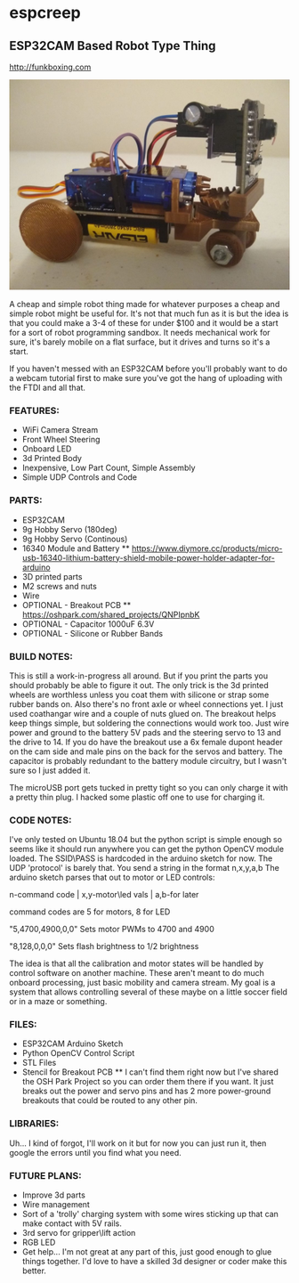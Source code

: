 # espcreep

## ESP32CAM Based Robot Type Thing
http://funkboxing.com

![espcreep](/images/espcreep.jpg)

A cheap and simple robot thing made for whatever purposes a cheap and simple robot might be useful for.
It's not that much fun as it is but the idea is that you could make a 3-4 of these for under $100 and 
it would be a start for a sort of robot programming sandbox. It needs mechanical work for sure, it's barely mobile on a flat surface, but it drives and turns so it's a start.

If you haven't messed with an ESP32CAM before you'll probably want to do a webcam tutorial first to make sure you've got the hang of uploading with the FTDI and all that.

### FEATURES:
* WiFi Camera Stream
* Front Wheel Steering
* Onboard LED
* 3d Printed Body
* Inexpensive, Low Part Count, Simple Assembly
* Simple UDP Controls and Code

### PARTS:
* ESP32CAM
* 9g Hobby Servo (180deg)
* 9g Hobby Servo (Continous)
* 16340 Module and Battery
** https://www.diymore.cc/products/micro-usb-16340-lithium-battery-shield-mobile-power-holder-adapter-for-arduino
* 3D printed parts
* M2 screws and nuts
* Wire
* OPTIONAL - Breakout PCB
** https://oshpark.com/shared_projects/QNPIpnbK
* OPTIONAL - Capacitor 1000uF 6.3V
* OPTIONAL - Silicone or Rubber Bands

### BUILD NOTES:
This is still a work-in-progress all around.
But if you print the parts you should probably be able to figure it out.
The only trick is the 3d printed wheels are worthless unless you coat them with silicone or strap some rubber bands on.
Also there's no front axle or wheel connections yet. I just used coathangar wire and a couple of nuts glued on.
The breakout helps keep things simple, but soldering the connections would work too. Just wire power and ground to the battery 5V pads and the steering servo to 13 and the drive to 14. If you do have the breakout use a 6x female dupont header on the cam side and male pins on the back for the servos and battery. The capacitor is probably redundant to the battery module circuitry, but I wasn't sure so I just added it.

The microUSB port gets tucked in pretty tight so you can only charge it with a pretty thin plug. I hacked some plastic off one to use for charging it.

### CODE NOTES:
I've only tested on Ubuntu 18.04 but the python script is simple enough so seems like it should run anywhere you can get the python OpenCV module loaded.
The SSID\PASS is hardcoded in the arduino sketch for now.
The UDP 'protocol' is barely that. You send a string in the format n,x,y,a,b
The arduino sketch parses that out to motor or LED controls:

n-command code | x,y-motor\led vals | a,b-for later

command codes are 5 for motors, 8 for LED

"5,4700,4900,0,0"	Sets motor PWMs to 4700 and 4900

"8,128,0,0,0"		Sets flash brightness to 1/2 brightness

The idea is that all the calibration and motor states will be handled by control software on another machine.
These aren't meant to do much onboard processing, just basic mobility and camera stream. My goal is a system that allows
controlling several of these maybe on a little soccer field or in a maze or something.


### FILES:
* ESP32CAM Arduino Sketch
* Python OpenCV Control Script
* STL Files
* Stencil for Breakout PCB
** I can't find them right now but I've shared the OSH Park Project so you can order them there if you want. It just breaks out the power and servo pins and has 2 more power-ground breakouts that could be routed to any other pin. 

### LIBRARIES:
Uh... I kind of forgot, I'll work on it but for now you can just run it, then google the errors until you find what you need.

### FUTURE PLANS:
* Improve 3d parts
* Wire management
* Sort of a 'trolly' charging system with some wires sticking up that can make contact with 5V rails.
* 3rd servo for gripper\lift action
* RGB LED
* Get help... I'm not great at any part of this, just good enough to glue things together. I'd love to have a skilled 3d designer or coder make this better.


